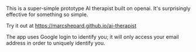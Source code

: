 This is a super-simple prototype AI therapist built on openai. It's surprisingly effective for something so simple.

Try it out at https://marcshepard.github.io/ai-therapist

The app uses Google login to identify you; it will only access your email address in order to uniquely identify you.
 